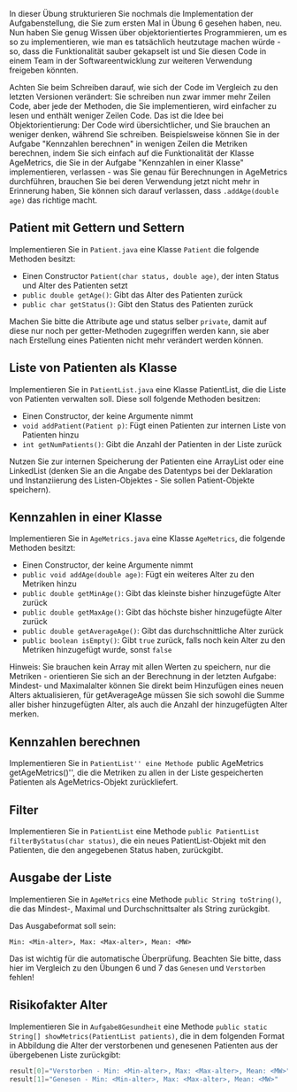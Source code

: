 In dieser Übung strukturieren Sie nochmals die Implementation der Aufgabenstellung, die Sie zum ersten Mal in Übung 6 gesehen haben, neu. Nun haben Sie genug Wissen über objektorientiertes Programmieren, um es so zu implementieren, wie man es tatsächlich heutzutage machen würde - so, dass die Funktionalität sauber gekapselt ist und Sie diesen Code in einem Team in der Softwareentwicklung zur weiteren Verwendung freigeben könnten.

Achten Sie beim Schreiben darauf, wie sich der Code im Vergleich zu den letzten Versionen verändert: Sie schreiben nun zwar immer mehr Zeilen Code, aber jede der Methoden, die Sie implementieren, wird einfacher zu lesen und enthält weniger Zeilen Code. Das ist die Idee bei Objektorientierung: Der Code wird übersichtlicher, und Sie brauchen an weniger denken, während Sie schreiben. Beispielsweise können Sie in der Aufgabe "Kennzahlen berechnen" in wenigen Zeilen die Metriken berechnen, indem Sie sich einfach auf die Funktionalität der Klasse AgeMetrics, die Sie in der Aufgabe "Kennzahlen in einer Klasse" implementieren, verlassen - was Sie genau für Berechnungen in AgeMetrics durchführen, brauchen Sie bei deren Verwendung jetzt nicht mehr in Erinnerung haben, Sie können sich darauf verlassen, dass `.addAge(double age)` das richtige macht.

## Patient mit Gettern und Settern

Implementieren Sie in `Patient.java` eine Klasse `Patient` die folgende Methoden besitzt:

* Einen Constructor `Patient(char status, double age)`, der inten Status und Alter des Patienten setzt
* `public double getAge()`:  Gibt das Alter des Patienten zurück
* `public char getStatus()`:  Gibt den Status des Patienten zurück

Machen Sie bitte die Attribute age und status selber `private`, damit auf diese nur noch per getter-Methoden zugegriffen werden kann, sie aber nach Erstellung eines Patienten nicht mehr verändert werden können.

## Liste von Patienten als Klasse

Implementieren Sie in `PatientList.java` eine Klasse PatientList, die die Liste von Patienten verwalten soll. Diese soll folgende Methoden besitzen:

* Einen Constructor, der keine Argumente nimmt
* `void addPatient(Patient p)`:  Fügt einen Patienten zur internen Liste von Patienten hinzu
* `int getNumPatients()`:  Gibt die Anzahl der Patienten in der Liste zurück

Nutzen Sie zur internen Speicherung der Patienten eine ArrayList oder eine LinkedList (denken Sie an die Angabe des Datentyps bei der Deklaration und Instanziierung des Listen-Objektes - Sie sollen Patient-Objekte speichern).

## Kennzahlen in einer Klasse

Implementieren Sie in `AgeMetrics.java` eine Klasse `AgeMetrics`, die folgende Methoden besitzt:

* Einen Constructor, der keine Argumente nimmt
* `public void addAge(double age)`:  Fügt ein weiteres Alter zu den Metriken hinzu
* `public double getMinAge()`:  Gibt das kleinste bisher hinzugefügte Alter zurück
* `public double getMaxAge()`:  Gibt das höchste bisher hinzugefügte Alter zurück
* `public double getAverageAge()`:  Gibt das durchschnittliche Alter zurück
* `public boolean isEmpty()`:  Gibt `true` zurück, falls noch kein Alter zu den Metriken hinzugefügt wurde, sonst `false`

Hinweis: Sie brauchen kein Array mit allen Werten zu speichern, nur die Metriken - orientieren Sie sich an der Berechnung in der letzten Aufgabe: Mindest- und Maximalalter können Sie direkt beim Hinzufügen eines neuen Alters aktualisieren, für getAverageAge müssen Sie sich sowohl die Summe aller bisher hinzugefügten Alter, als auch die Anzahl der hinzugefügten Alter merken.

## Kennzahlen berechnen

Implementieren Sie in ``PatientList'' eine Methode ``public AgeMetrics getAgeMetrics()'', die die Metriken zu allen in der Liste gespeicherten Patienten als AgeMetrics-Objekt zurückliefert.

## Filter

Implementieren Sie in `PatientList` eine Methode `public PatientList filterByStatus(char status)`, die ein neues PatientList-Objekt mit den Patienten, die den angegebenen Status haben, zurückgibt.

## Ausgabe der Liste

Implementieren Sie in `AgeMetrics` eine Methode `public String toString()`, die das Mindest-, Maximal und Durchschnittsalter als String zurückgibt.

Das Ausgabeformat soll sein: 

```text
Min: <Min-alter>, Max: <Max-alter>, Mean: <MW>
```

Das ist wichtig für die automatische Überprüfung. Beachten Sie bitte, dass hier im Vergleich zu den Übungen 6 und 7 das `Genesen` und `Verstorben` fehlen!

## Risikofakter Alter

Implementieren Sie in `Aufgabe8Gesundheit` eine Methode `public static String[] showMetrics(PatientList patients)`, die in dem folgenden Format in Abbildung die Alter der verstorbenen und genesenen Patienten aus der übergebenen Liste zurückgibt:

```java
result[0]="Verstorben - Min: <Min-alter>, Max: <Max-alter>, Mean: <MW>"
result[1]="Genesen - Min: <Min-alter>, Max: <Max-alter>, Mean: <MW>"
```

